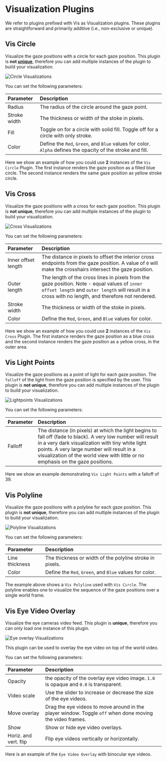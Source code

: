 # Visualization Plugins

We refer to plugins prefixed with Vis as Visualization plugins. These plugins are straightforward and primarily additive (i.e., non-exclusive or unique).

## Vis Circle

Visualize the gaze positions with a circle for each gaze position. This plugin is **not [unique](/neon-player/plugin-api/#plugin-class-attributes)**, therefore you can add multiple instances of the plugin to build your visualization.

![Circle Visualizations](./vis-circle.webp)

You can set the following parameters:

| Parameter    | Description                                                                                                 |
| :----------- | :---------------------------------------------------------------------------------------------------------- |
| Radius       | The radius of the circle around the gaze point.                                                             |
| Stroke width | The thickness or width of the stoke in pixels.                                                              |
| Fill         | Toggle on for a circle with solid fill. Toggle off for a circle with only stroke.                           |
| Color        | Define the `Red`, `Green`, and `Blue` values for color. `Alpha` defines the opacity of the stroke and fill. |

Here we show an example of how you could use **2** instances of the `Vis Circle` Plugin. The first instance renders the gaze position as a filled blue circle. The second instance renders the same gaze position as yellow stroke circle.

## Vis Cross

Visualize the gaze positions with a cross for each gaze position. This plugin is **not unique**, therefore you can add multiple instances of the plugin to build your visualization.

![Cross Visualizations](./vis-cross.webp)

You can set the following parameters:

| Parameter           | Description                                                                                                                                                                                        |
| :------------------ | :------------------------------------------------------------------------------------------------------------------------------------------------------------------------------------------------- |
| Inner offset length | The distance in pixels to offset the interior cross endpoints from the gaze position. A value of `0` will make the crosshairs intersect the gaze position.                                         |
| Outer length        | The length of the cross lines in pixels from the gaze position. Note - equal values of `inner offset length` and `outer length` will result in a cross with no length, and therefore not rendered. |
| Stroke width        | The thickness or width of the stoke in pixels.                                                                                                                                                     |
| Color               | Define the `Red`, `Green`, and `Blue` values for color.                                                                                                                                            |

Here we show an example of how you could use **2** instances of the `Vis Cross` Plugin. The first instance renders the gaze position as a blue cross and the second instance renders the gaze position as a yellow cross, in the outer area.

## Vis Light Points

Visualize the gaze positions as a point of light for each gaze position. The `falloff` of the light from the gaze position is specified by the user. This plugin is **not unique**, therefore you can add multiple instances of the plugin to build your visualization.

![Lightpoints Visualizations](./vis-lightpoints.webp)

You can set the following parameters:

| Parameter | Description                                                                                                                                                                                                                                                                                     |
| :-------- | :---------------------------------------------------------------------------------------------------------------------------------------------------------------------------------------------------------------------------------------------------------------------------------------------- |
| Falloff   | The distance (in pixels) at which the light begins to fall off (fade to black). A very low number will result in a very dark visualization with tiny white light points. A very large number will result in a visualization of the world view with little or no emphasis on the gaze positions. |

Here we show an example demonstrating `Vis Light Points` with a falloff of 39.

## Vis Polyline

Visualize the gaze positions with a polyline for each gaze position. This plugin is **not unique**, therefore you can add multiple instances of the plugin to build your visualization.

![Polyline Visualizations](./vis-polyline.webp)

You can set the following parameters:

| Parameter      | Description                                              |
| :------------- | :------------------------------------------------------- |
| Line thickness | The thickness or width of the polyline stroke in pixels. |
| Color          | Define the `Red`, `Green`, and `Blue` values for color.  |

The example above shows a `Vis Polyline` used with `Vis Circle`. The polyline enables one to visualize the sequence of the gaze positions over a single world frame.

## Vis Eye Video Overlay

Visualize the eye cameras video feed. This plugin is **unique**, therefore you can only load one instance of this plugin.

![Eye overlay Visualizations](./vis-eyeoverlay.webp)

This plugin can be used to overlay the eye video on top of the world video.

You can set the following parameters:

| Parameter             | Description                                                                                              |
| :-------------------- | :------------------------------------------------------------------------------------------------------- |
| Opacity               | the opacity of the overlay eye video image. `1.0` is opaque and `0.0` is transparent.                    |
| Video scale           | Use the slider to increase or decrease the size of the eye videos.                                       |
| Move overlay          | Drag the eye videos to move around in the player window. Toggle `off` when done moving the video frames. |
| Show                  | Show or hide eye video overlays.                                                                         |
| Horiz. and vert. flip | Flip eye videos vertically or horizontally.                                                              |

Here is an example of the `Eye Video Overlay` with binocular eye videos.
